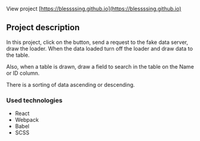 View project [https://blessssing.github.io](https://blessssing.github.io)

## Project description

In this project, click on the button, send a request to the fake data server, draw the loader. When the data loaded turn off the loader and draw data to the table.

Also, when a table is drawn, draw a field to search in the table on the Name or ID column.

There is a sorting of data ascending or descending.

### Used technologies

- React
- Webpack
- Babel
- SCSS
